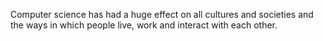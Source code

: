 Computer science has had a huge effect on all cultures and societies and  the ways in which people live, work and interact with each other.

